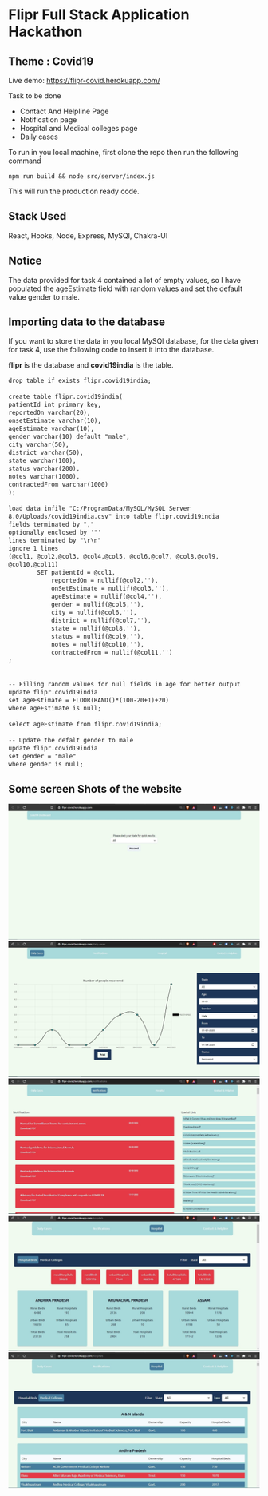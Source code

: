 # Flipr Full Stack Application Hackathon

## Theme : Covid19

Live demo: https://flipr-covid.herokuapp.com/

Task to be done

- Contact And Helpline Page
- Notification page
- Hospital and Medical colleges page
- Daily cases

To run in you local machine, first clone the repo then run the following command

```
npm run build && node src/server/index.js
```

This will run the production ready code.

## Stack Used

React, Hooks, Node, Express, MySQl, Chakra-UI

## Notice

The data provided for task 4 contained a lot of empty values, so I have populated the ageEstimate field with random values and set the default value gender to male.

## Importing data to the database

If you want to store the data in you local MySQl database, for the data given for task 4, use the following code to insert it into the database.

**flipr** is the database and **covid19india** is the table.

```
drop table if exists flipr.covid19india;

create table flipr.covid19india(
patientId int primary key,
reportedOn varchar(20),
onsetEstimate varchar(10),
ageEstimate varchar(10),
gender varchar(10) default "male",
city varchar(50),
district varchar(50),
state varchar(100),
status varchar(200),
notes varchar(1000),
contractedFrom varchar(1000)
);

load data infile "C:/ProgramData/MySQL/MySQL Server 8.0/Uploads/covid19india.csv" into table flipr.covid19india
fields terminated by ","
optionally enclosed by '"'
lines terminated by "\r\n"
ignore 1 lines
(@col1, @col2,@col3, @col4,@col5, @col6,@col7, @col8,@col9, @col10,@col11)
        SET patientId = @col1,
            reportedOn = nullif(@col2,''),
			onSetEstimate = nullif(@col3,''),
            ageEstimate = nullif(@col4,''),
            gender = nullif(@col5,''),
            city = nullif(@col6,''),
            district = nullif(@col7,''),
            state = nullif(@col8,''),
            status = nullif(@col9,''),
            notes = nullif(@col10,''),
            contractedFrom = nullif(@col11,'')
;


-- Filling random values for null fields in age for better output
update flipr.covid19india
set ageEstimate = FLOOR(RAND()*(100-20+1)+20)
where ageEstimate is null;

select ageEstimate from flipr.covid19india;

-- Update the defalt gender to male
update flipr.covid19india
set gender = "male"
where gender is null;
```

## Some screen Shots of the website

![Home](/md/home.jpg)
![Cases](/md/daily.jpg)
![Notification](/md/notification.jpg)
![Hospitals](/md/hospitals.jpg)
![Colleges](/md/medical.jpg)

